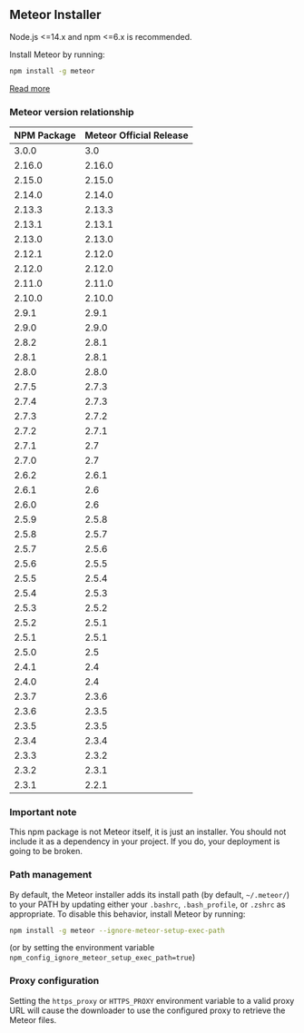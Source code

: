 ## Meteor Installer

Node.js <=14.x and npm <=6.x is recommended.

Install Meteor by running:

```bash
npm install -g meteor
```

[Read more](https://www.meteor.com/developers/install)

### Meteor version relationship

| NPM Package | Meteor Official Release |
|-------------|-------------------------|
| 3.0.0       | 3.0                     |
| 2.16.0      | 2.16.0                  |
| 2.15.0      | 2.15.0                  |
| 2.14.0      | 2.14.0                  |
| 2.13.3      | 2.13.3                  |
| 2.13.1      | 2.13.1                  |
| 2.13.0      | 2.13.0                  |
| 2.12.1      | 2.12.0                  |
| 2.12.0      | 2.12.0                  |
| 2.11.0      | 2.11.0                  |
| 2.10.0      | 2.10.0                  |
| 2.9.1       | 2.9.1                   |
| 2.9.0       | 2.9.0                   |
| 2.8.2       | 2.8.1                   |
| 2.8.1       | 2.8.1                   |
| 2.8.0       | 2.8.0                   |
| 2.7.5       | 2.7.3                   |
| 2.7.4       | 2.7.3                   |
| 2.7.3       | 2.7.2                   |
| 2.7.2       | 2.7.1                   |
| 2.7.1       | 2.7                     |
| 2.7.0       | 2.7                     |
| 2.6.2       | 2.6.1                   |
| 2.6.1       | 2.6                     |
| 2.6.0       | 2.6                     |
| 2.5.9       | 2.5.8                   |
| 2.5.8       | 2.5.7                   |
| 2.5.7       | 2.5.6                   |
| 2.5.6       | 2.5.5                   |
| 2.5.5       | 2.5.4                   |
| 2.5.4       | 2.5.3                   |
| 2.5.3       | 2.5.2                   |
| 2.5.2       | 2.5.1                   |
| 2.5.1       | 2.5.1                   |
| 2.5.0       | 2.5                     |
| 2.4.1       | 2.4                     |
| 2.4.0       | 2.4                     |
| 2.3.7       | 2.3.6                   |
| 2.3.6       | 2.3.5                   |
| 2.3.5       | 2.3.5                   |
| 2.3.4       | 2.3.4                   |
| 2.3.3       | 2.3.2                   |
| 2.3.2       | 2.3.1                   |
| 2.3.1       | 2.2.1                   |

### Important note

This npm package is not Meteor itself, it is just an installer. You should not include it as a dependency in your project. If you do, your deployment is going to be broken.

### Path management

By default, the Meteor installer adds its install path (by default, `~/.meteor/`) to your PATH by updating either your `.bashrc`, `.bash_profile`, or `.zshrc` as appropriate. To disable this behavior, install Meteor by running:

```bash
npm install -g meteor --ignore-meteor-setup-exec-path
```

(or by setting the environment variable `npm_config_ignore_meteor_setup_exec_path=true`)

### Proxy configuration

Setting the `https_proxy` or `HTTPS_PROXY` environment variable to a valid proxy URL will cause the
downloader to use the configured proxy to retrieve the Meteor files.
